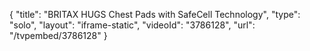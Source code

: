 {
    "title": "BRITAX HUGS Chest Pads with SafeCell Technology",
    "type": "solo",
    "layout": "iframe-static",
    "videoId": "3786128",
    "url": "\/tvpembed\/3786128"
}